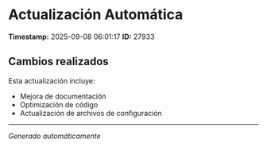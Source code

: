 # Actualización Automática

**Timestamp:** 2025-09-08 06:01:17
**ID:** 27933

## Cambios realizados

Esta actualización incluye:
- Mejora de documentación
- Optimización de código
- Actualización de archivos de configuración

---
*Generado automáticamente*
